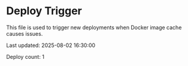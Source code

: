 # Deploy Trigger

This file is used to trigger new deployments when Docker image cache causes issues.

Last updated: 2025-08-02 16:30:00

Deploy count: 1